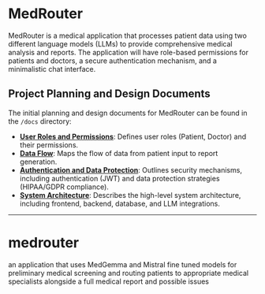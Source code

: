 # MedRouter

MedRouter is a medical application that processes patient data using two different language models (LLMs) to provide comprehensive medical analysis and reports. The application will have role-based permissions for patients and doctors, a secure authentication mechanism, and a minimalistic chat interface.

## Project Planning and Design Documents

The initial planning and design documents for MedRouter can be found in the `/docs` directory:

*   **[User Roles and Permissions](./docs/user_roles_and_permissions.md)**: Defines user roles (Patient, Doctor) and their permissions.
*   **[Data Flow](./docs/data_flow.md)**: Maps the flow of data from patient input to report generation.
*   **[Authentication and Data Protection](./docs/authentication_and_data_protection.md)**: Outlines security mechanisms, including authentication (JWT) and data protection strategies (HIPAA/GDPR compliance).
*   **[System Architecture](./docs/system_architecture.md)**: Describes the high-level system architecture, including frontend, backend, database, and LLM integrations.

---
# medrouter
an application that uses MedGemma and Mistral fine tuned models for preliminary medical screening and routing patients to appropriate medical specialists alongside a full medical report and possible issues
